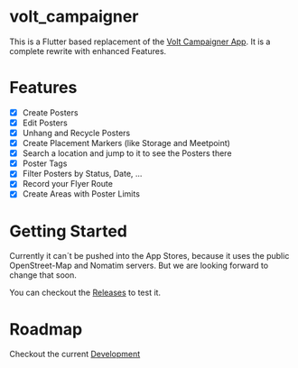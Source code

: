 # volt_campaigner

This is a Flutter based replacement of the [Volt Campaigner App](https://gitlab.com/VoltEuropa/data-analytics/data-analytics-europe/volt-campaigner).
It is a complete rewrite with enhanced Features.

# Features
- [x] Create Posters
- [x] Edit Posters
- [x] Unhang and Recycle Posters
- [x] Create Placement Markers (like Storage and Meetpoint)
- [x] Search a location and jump to it to see the Posters there
- [x] Poster Tags
- [x] Filter Posters by Status, Date, ...
- [x] Record your Flyer Route
- [x] Create Areas with Poster Limits

# Getting Started
Currently it can´t be pushed into the App Stores, because it uses the public OpenStreet-Map and Nomatim servers.
But we are looking forward to change that soon.

You can checkout the [Releases](https://github.com/Y0ngg4n/volt_campaigner/releases) to test it.

# Roadmap
Checkout the current [Development](https://github.com/Y0ngg4n/volt_campaigner/projects/2)
